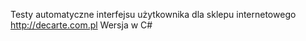 Testy automatyczne interfejsu użytkownika dla sklepu internetowego http://decarte.com.pl
Wersja w C#
